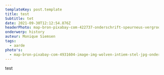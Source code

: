 ```yaml
---
templateKey: post.template
title: test
Subtitle: tet
date: 2021-09-30T12:12:54.876Z
headerPhoto: map-bron-pixabay-com-422737-onderschrift-speurneus-vergrootglas-vingerafdruk-image-img-speurneus-vergrootglas-vingerafdruk-png
onderwerp: history
auteur: Monique Siemsen
tags:
  - aarde
photo's:
  - map-bron-pixabay-com-4931604-image-img-wolven-intiem-stel-jpg-onderschrift-van-bonobos-weten-we-al-langer-dat-zij-niet-aan-incestmijding-doen-wetenschappers-vermoeden-dat-de-bonobo-daarmee-niet-bepaald-de-enige-diersoort-is
---
```

test